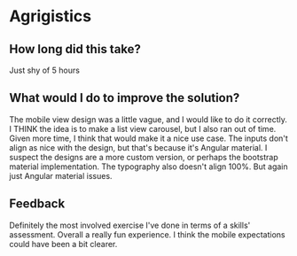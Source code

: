 # Agrigistics

## How long did this take?
Just shy of 5 hours

## What would I do to improve the solution?
The mobile view design was a little vague, and I would like to do it correctly. I THINK the idea is to make a list view carousel, but I also ran out of time. Given more time, 
I think that would make it a nice use case. The inputs don't align as nice with the design, but that's because it's Angular material. I suspect the designs are a more custom version,
or perhaps the bootstrap material implementation. The typography also doesn't align 100%.  But again just Angular material issues. 

## Feedback
Definitely the most involved exercise I've done in terms of a skills' assessment. Overall a really fun experience. 
I think the mobile expectations could have been a bit clearer.
